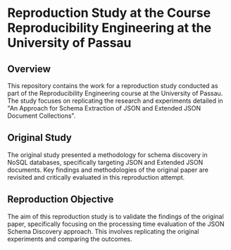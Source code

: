 # Reproduction Study at the Course Reproducibility Engineering at the University of Passau

## Overview

This repository contains the work for a reproduction study conducted as part of the Reproducibility Engineering course at the University of Passau. The study focuses on replicating the research and experiments detailed in "An Approach for Schema Extraction of JSON and Extended JSON Document Collections".

## Original Study

The original study presented a methodology for schema discovery in NoSQL databases, specifically targeting JSON and Extended JSON documents. Key findings and methodologies of the original paper are revisited and critically evaluated in this reproduction attempt.

## Reproduction Objective

The aim of this reproduction study is to validate the findings of the original paper, specifically focusing on the processing time evaluation of the JSON Schema Discovery approach. This involves replicating the original experiments and comparing the outcomes.
